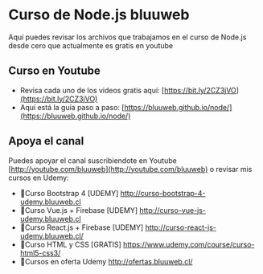# Curso de Node.js bluuweb
Aquí puedes revisar los archivos que trabajamos en el curso de Node.js desde cero que actualmente es gratis en youtube

## Curso en Youtube
* Revisa cada uno de los videos gratis aquí: [https://bit.ly/2CZ3jVO](https://bit.ly/2CZ3jVO)
* Aquí está la guía paso a paso: [https://bluuweb.github.io/node/](https://bluuweb.github.io/node/)

## Apoya el canal
Puedes apoyar el canal suscribiendote en Youtube [http://youtube.com/bluuweb](http://youtube.com/bluuweb) o revisar mis cursos en Udemy:

* 🧨Curso Bootstrap 4 [UDEMY] http://curso-bootstrap-4-udemy.bluuweb.cl
* 🧨Curso Vue.js + Firebase [UDEMY] http://curso-vue-js-udemy.bluuweb.cl
* 🧨Curso React.js + Firebase [UDEMY] http://curso-react-js-udemy.bluuweb.cl/ 
* 🧨Curso HTML y CSS [GRATIS] https://www.udemy.com/course/curso-html5-css3/
* 🧨Cursos en oferta Udemy http://ofertas.bluuweb.cl/
